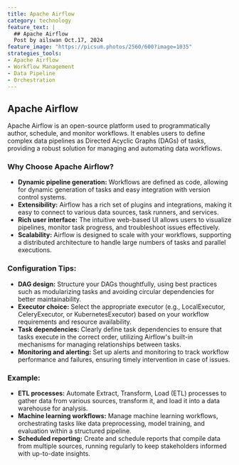 ```yaml
---
title: Apache Airflow
category: technology
feature_text: |
  ## Apache Airflow
  Post by ailswan Oct.17, 2024
feature_image: "https://picsum.photos/2560/600?image=1035"
strategies_tools:
- Apache Airflow
- Workflow Management
- Data Pipeline
- Orchestration
---
```

## Apache Airflow
Apache Airflow is an open-source platform used to programmatically author, schedule, and monitor workflows. It enables users to define complex data pipelines as Directed Acyclic Graphs (DAGs) of tasks, providing a robust solution for managing and automating data workflows.

### Why Choose Apache Airflow?
- **Dynamic pipeline generation:** Workflows are defined as code, allowing for dynamic generation of tasks and easy integration with version control systems.
- **Extensibility:** Airflow has a rich set of plugins and integrations, making it easy to connect to various data sources, task runners, and services.
- **Rich user interface:** The intuitive web-based UI allows users to visualize pipelines, monitor task progress, and troubleshoot issues effectively.
- **Scalability:** Airflow is designed to scale with your workflows, supporting a distributed architecture to handle large numbers of tasks and parallel executions.

### Configuration Tips:
- **DAG design:** Structure your DAGs thoughtfully, using best practices such as modularizing tasks and avoiding circular dependencies for better maintainability.
- **Executor choice:** Select the appropriate executor (e.g., LocalExecutor, CeleryExecutor, or KubernetesExecutor) based on your workflow requirements and resource availability.
- **Task dependencies:** Clearly define task dependencies to ensure that tasks execute in the correct order, utilizing Airflow's built-in mechanisms for managing relationships between tasks.
- **Monitoring and alerting:** Set up alerts and monitoring to track workflow performance and failures, ensuring timely intervention in case of issues.

### Example:
- **ETL processes:** Automate Extract, Transform, Load (ETL) processes to gather data from various sources, transform it, and load it into a data warehouse for analysis.
- **Machine learning workflows:** Manage machine learning workflows, orchestrating tasks like data preprocessing, model training, and evaluation within a structured pipeline.
- **Scheduled reporting:** Create and schedule reports that compile data from multiple sources, running regularly to keep stakeholders informed with up-to-date insights.


